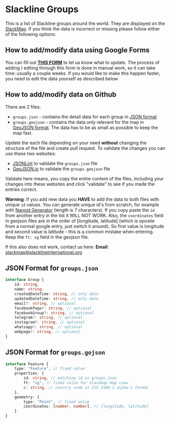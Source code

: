 # Slackline Groups

This is a list of Slackline groups around the world. They are displayed on the [SlackMap](https://slackmap.com/communities).
If you think the data is incorrect or missing please follow either of the following options:

## How to add/modify data using Google Forms

You can fill out **[THIS FORM](https://forms.gle/ZpurHxHhUfj2yppg7)** to let us know what to update. The process of adding / editing through this form is done in manual work, so it can take time: usually a couple weeks. If you would like to make this happen faster, you need to edit the data yourself as described below

## How to add/modify data on Github

There are 2 files:

- `groups.json` - contains the detail data for each group in [JSON format](https://en.wikipedia.org/wiki/JSON)
- `groups.geojson` - contains the data only relevant for the map in [GeoJSON format](https://en.wikipedia.org/wiki/GeoJSON). The data has to be as small as possible to keep the map fast.

Update the each file depending on your need **without** changing the structure of the file and create pull request. To validate the changes you can use these two websites:

- [JSONLint](https://jsonlint.com/) to validate the `groups.json` file
- [GeoJSON.io](http://geojson.io/) to validate the `groups.geojson` file

Validate here means, you copy the entire content of the files, including your changes into these websites and click "validate" to see if you made the entries correct.

**Warning**: If you add new data you **HAVE** to add the data to both files with unique `id` values. You can generate unique id's from scratch, for example with [Nanoid Generator](https://nanoid.jormaechea.com.ar/?length=7&quantity=1) (length is 7 characters). If you copy paste the `id` from another entry in the list it WILL NOT WORK. Also, the `coordinates` field in geojson files are in the order of [longitude, latitude] (which is oposite from a normal google entry, just switch it around). So first value is longitude and second value is latitude - this is a common mistake when entering. Keep the `ft: sg` field in the geojson file.

If this also does not work, contact us here:
**Email**: slackmap@slacklineinternational.org

## JSON Format for `groups.json`

```ts
interface Group {
    id: string,
    name: string,
    createdDateTime: string, // only date
    updatedDateTime: string, // only date
    email?: string, // optional
    facebookPage?: string, // optional
    facebookGroup?: string, // optional
    telegram?: string, // optional
    instagram?: string, // optional
    whatsapp?: string, // optional
    webpage?: string, // optional
}
```

## JSON Format for `groups.gojson`

```ts
interface Feature {
    type: "Feature", // fixed value 
    properties: {
        id: string, // matching id in groups.json
        ft: "sg", // fixed value for slackmap map view
        c: string, // country code in ISO 3166-1 alpha-2 format
    },
    geometry: {
        type: "Point", // fixed value
        coordinates: [number, number], // [longitude, latitude]
    }
}
```

